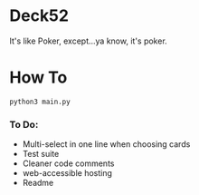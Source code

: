 # Deck52
It's like Poker, except...ya know, it's poker.

# How To
`python3 main.py`


### To Do:

- Multi-select in one line when choosing cards
- Test suite
- Cleaner code comments
- web-accessible hosting
- Readme

